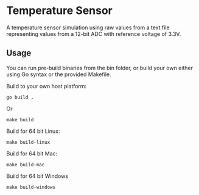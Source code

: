 # Temperature Sensor

A temperature sensor simulation using raw values from a text file representing values from a 12-bit ADC with reference voltage of 3.3V.

## Usage
You can run pre-build binaries from the bin folder, or build your own either using Go syntax or the provided Makefile.

Build to your own host platform:
```
go build .
```

Or

```
make build
```

Build for 64 bit Linux:
```
make build-linux
```

Build for 64 bit Mac:
```
make build-mac
```

Build for 64 bit Windows
```
make build-windows
```